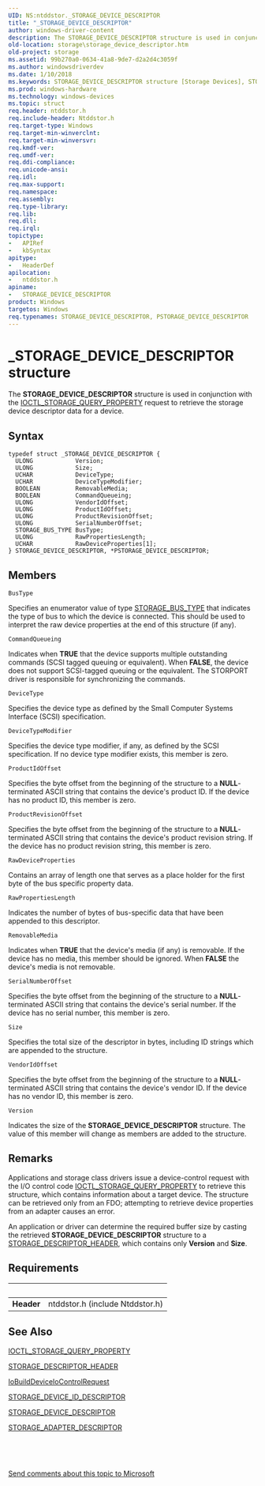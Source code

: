 ```yaml
---
UID: NS:ntddstor._STORAGE_DEVICE_DESCRIPTOR
title: "_STORAGE_DEVICE_DESCRIPTOR"
author: windows-driver-content
description: The STORAGE_DEVICE_DESCRIPTOR structure is used in conjunction with the IOCTL_STORAGE_QUERY_PROPERTY request to retrieve the storage device descriptor data for a device.
old-location: storage\storage_device_descriptor.htm
old-project: storage
ms.assetid: 99b270a0-0634-41a8-9de7-d2a2d4c3059f
ms.author: windowsdriverdev
ms.date: 1/10/2018
ms.keywords: STORAGE_DEVICE_DESCRIPTOR structure [Storage Devices], STORAGE_DEVICE_DESCRIPTOR, PSTORAGE_DEVICE_DESCRIPTOR, PSTORAGE_DEVICE_DESCRIPTOR structure pointer [Storage Devices], structs-general_3c393126-f5c8-47d8-bfb5-6127ce656e9a.xml, storage.storage_device_descriptor, ntddstor/PSTORAGE_DEVICE_DESCRIPTOR, ntddstor/STORAGE_DEVICE_DESCRIPTOR, _STORAGE_DEVICE_DESCRIPTOR
ms.prod: windows-hardware
ms.technology: windows-devices
ms.topic: struct
req.header: ntddstor.h
req.include-header: Ntddstor.h
req.target-type: Windows
req.target-min-winverclnt: 
req.target-min-winversvr: 
req.kmdf-ver: 
req.umdf-ver: 
req.ddi-compliance: 
req.unicode-ansi: 
req.idl: 
req.max-support: 
req.namespace: 
req.assembly: 
req.type-library: 
req.lib: 
req.dll: 
req.irql: 
topictype:
-	APIRef
-	kbSyntax
apitype:
-	HeaderDef
apilocation:
-	ntddstor.h
apiname:
-	STORAGE_DEVICE_DESCRIPTOR
product: Windows
targetos: Windows
req.typenames: STORAGE_DEVICE_DESCRIPTOR, PSTORAGE_DEVICE_DESCRIPTOR
---
```


# _STORAGE_DEVICE_DESCRIPTOR structure
The <b>STORAGE_DEVICE_DESCRIPTOR</b> structure 
   is used in conjunction with the 
   <a href="..\ntddstor\ni-ntddstor-ioctl_storage_query_property.md">IOCTL_STORAGE_QUERY_PROPERTY</a> request to 
   retrieve the storage device descriptor data for a device.

## Syntax
````
typedef struct _STORAGE_DEVICE_DESCRIPTOR {
  ULONG            Version;
  ULONG            Size;
  UCHAR            DeviceType;
  UCHAR            DeviceTypeModifier;
  BOOLEAN          RemovableMedia;
  BOOLEAN          CommandQueueing;
  ULONG            VendorIdOffset;
  ULONG            ProductIdOffset;
  ULONG            ProductRevisionOffset;
  ULONG            SerialNumberOffset;
  STORAGE_BUS_TYPE BusType;
  ULONG            RawPropertiesLength;
  UCHAR            RawDeviceProperties[1];
} STORAGE_DEVICE_DESCRIPTOR, *PSTORAGE_DEVICE_DESCRIPTOR;
````

## Members


`BusType`

Specifies an enumerator value of type 
      <a href="https://msdn.microsoft.com/library/windows/hardware/ff566356">STORAGE_BUS_TYPE</a> that indicates the type of bus to 
      which the device is connected. This should be used to interpret the raw device properties at the end of this 
      structure (if any).

`CommandQueueing`

Indicates when <b>TRUE</b> that the device supports multiple outstanding commands (SCSI 
      tagged queuing or equivalent). When <b>FALSE</b>, the device does not support SCSI-tagged 
      queuing or the equivalent. The STORPORT driver is responsible for synchronizing the commands.

`DeviceType`

Specifies the device type as defined by the Small Computer Systems Interface (SCSI) specification.

`DeviceTypeModifier`

Specifies the device type modifier, if any, as defined by the SCSI specification. If no device type 
      modifier exists, this member is zero.

`ProductIdOffset`

Specifies the byte offset from the beginning of the structure to a <b>NULL</b>-terminated ASCII string that 
      contains the device's product ID. If the device has no product ID, this member is zero.

`ProductRevisionOffset`

Specifies the byte offset from the beginning of the structure to a <b>NULL</b>-terminated ASCII string that 
      contains the device's product revision string. If the device has no product revision string, this member is 
      zero.

`RawDeviceProperties`

Contains an array of length one that serves as a place holder for the first byte of the bus specific 
      property data.

`RawPropertiesLength`

Indicates the number of bytes of bus-specific data that have been appended to this descriptor.

`RemovableMedia`

Indicates when <b>TRUE</b> that the device's media (if any) is removable. If the device 
      has no media, this member should be ignored. When <b>FALSE</b> the device's media is not 
      removable.

`SerialNumberOffset`

Specifies the byte offset from the beginning of the structure to a <b>NULL</b>-terminated ASCII string that 
      contains the device's serial number. If the device has no serial number, this member is zero.

`Size`

Specifies the total size of the descriptor in bytes, including ID strings which are appended to the 
      structure.

`VendorIdOffset`

Specifies the byte offset from the beginning of the structure to a <b>NULL</b>-terminated ASCII string that 
      contains the device's vendor ID. If the device has no vendor ID, this member is zero.

`Version`

Indicates the size of the 
      <b>STORAGE_DEVICE_DESCRIPTOR</b> structure. The 
      value of this member will change as members are added to the structure.

## Remarks
Applications and storage class drivers issue a device-control request with the I/O control code 
     <a href="..\ntddstor\ni-ntddstor-ioctl_storage_query_property.md">IOCTL_STORAGE_QUERY_PROPERTY</a> to retrieve 
     this structure, which contains information about a target device. The structure can be retrieved only from an 
     FDO; attempting to retrieve device properties from an adapter causes an error.

An application or driver can determine the required buffer size by casting the retrieved 
     <b>STORAGE_DEVICE_DESCRIPTOR</b> structure to a 
     <a href="..\ntddstor\ns-ntddstor-_storage_descriptor_header.md">STORAGE_DESCRIPTOR_HEADER</a>, which contains 
     only <b>Version</b> and <b>Size</b>.

## Requirements
| &nbsp; | &nbsp; |
| ---- |:---- |
| **Header** | ntddstor.h (include Ntddstor.h) |

## See Also

<a href="..\ntddstor\ni-ntddstor-ioctl_storage_query_property.md">IOCTL_STORAGE_QUERY_PROPERTY</a>



<a href="..\ntddstor\ns-ntddstor-_storage_descriptor_header.md">STORAGE_DESCRIPTOR_HEADER</a>



<a href="..\wdm\nf-wdm-iobuilddeviceiocontrolrequest.md">IoBuildDeviceIoControlRequest</a>



<a href="..\ntddstor\ns-ntddstor-_storage_device_id_descriptor.md">STORAGE_DEVICE_ID_DESCRIPTOR</a>



<a href="..\ntddstor\ns-ntddstor-_storage_device_descriptor.md">STORAGE_DEVICE_DESCRIPTOR</a>



<a href="..\ntddstor\ns-ntddstor-_storage_adapter_descriptor.md">STORAGE_ADAPTER_DESCRIPTOR</a>



 

 

<a href="mailto:wsddocfb@microsoft.com?subject=Documentation%20feedback [storage\storage]:%20STORAGE_DEVICE_DESCRIPTOR structure%20 RELEASE:%20(1/10/2018)&amp;body=%0A%0APRIVACY STATEMENT%0A%0AWe use your feedback to improve the documentation. We don't use your email address for any other purpose, and we'll remove your email address from our system after the issue that you're reporting is fixed. While we're working to fix this issue, we might send you an email message to ask for more info. Later, we might also send you an email message to let you know that we've addressed your feedback.%0A%0AFor more info about Microsoft's privacy policy, see http://privacy.microsoft.com/en-us/default.aspx." title="Send comments about this topic to Microsoft">Send comments about this topic to Microsoft</a>